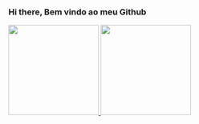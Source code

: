 ### Hi there, Bem vindo ao meu Github
<div>
  <a href="https://github.com/estevaodeabreu">
  <img height = "180em" src = "https://github-readme-stats.vercel.app/api?username=estevaodeabreu&show_icons=true&theme=dracula&include_all_commits=true&count_private=true" />
  <img height = "180em" src = "https://github-readme-stats.vercel.app/api/top-langs/?username=estevaodeabreu&layout=compact&langs_count=16&theme=dracula" />
</div>
  
